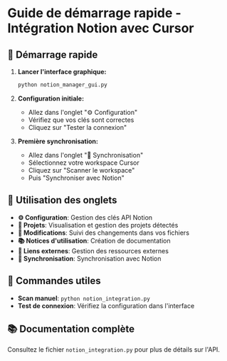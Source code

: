 # Guide de démarrage rapide - Intégration Notion avec Cursor

## 🚀 Démarrage rapide

1. **Lancer l'interface graphique:**
   ```bash
   python notion_manager_gui.py
   ```

2. **Configuration initiale:**
   - Allez dans l'onglet "⚙️ Configuration"
   - Vérifiez que vos clés sont correctes
   - Cliquez sur "Tester la connexion"

3. **Première synchronisation:**
   - Allez dans l'onglet "🔄 Synchronisation"
   - Sélectionnez votre workspace Cursor
   - Cliquez sur "Scanner le workspace"
   - Puis "Synchroniser avec Notion"

## 📁 Utilisation des onglets

- **⚙️ Configuration**: Gestion des clés API Notion
- **📁 Projets**: Visualisation et gestion des projets détectés
- **📝 Modifications**: Suivi des changements dans vos fichiers
- **📚 Notices d'utilisation**: Création de documentation
- **🔗 Liens externes**: Gestion des ressources externes
- **🔄 Synchronisation**: Synchronisation avec Notion

## 🔧 Commandes utiles

- **Scan manuel**: `python notion_integration.py`
- **Test de connexion**: Vérifiez la configuration dans l'interface

## 📚 Documentation complète

Consultez le fichier `notion_integration.py` pour plus de détails sur l'API.
